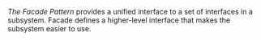 *The Facade Pattern* provides a unified interface to a set of interfaces in a subsystem. Facade defines a higher-level
interface that makes the subsystem easier to use.
